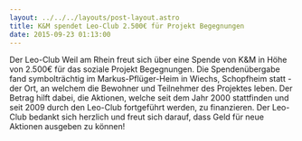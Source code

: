 ```yaml
---
layout: ../../../layouts/post-layout.astro
title: K&M spendet Leo-Club 2.500€ für Projekt Begegnungen
date: 2015-09-23 01:13:00
---
```


Der Leo-Club Weil am Rhein freut sich über eine Spende von K&M in Höhe von 2.500€ für das soziale Projekt Begegnungen. Die Spendenübergabe fand symbolträchtig im Markus-Pflüger-Heim in Wiechs, Schopfheim statt - der Ort, an welchem die Bewohner und Teilnehmer des Projektes leben. Der Betrag hilft dabei, die Aktionen, welche seit dem Jahr 2000 stattfinden und seit 2009 durch den Leo-Club fortgeführt werden, zu finanzieren. Der Leo-Club bedankt sich herzlich und freut sich darauf, dass Geld für neue Aktionen ausgeben zu können!
